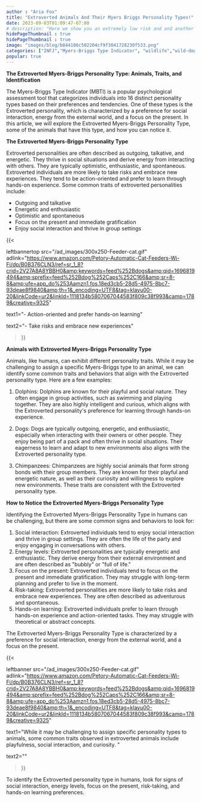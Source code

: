 ```yaml
---
author : "Aria Fox"
title: "Extroverted Animals And Their Myers Briggs Personality Types!"
date: 2023-09-03T01:09:47-07:00
# description: "Here we show you an extremely low risk and and another medium risk approach to earn passive income "
hidePageThumbnail : true
hidePageThumbnail : true 
image: "images/blog/b844186c502204cf9f3041728230f533.png"
categories: ["INFJ","Myers-Briggs Type Indicator", "wildlife","wild-dogs","pets","animal-welfare"]
popular: true
---
```



<!-- This is **bold** text, and this is *emphasized* text.

Visit the [Hugo](https://gohugo.io) website! -->

**The Extroverted Myers-Briggs Personality Type: Animals, Traits, and Identification**

The Myers-Briggs Type Indicator (MBTI) is a popular psychological assessment tool that categorizes individuals into 16 distinct personality types based on their preferences and tendencies. One of these types is the Extroverted personality, which is characterized by a preference for social interaction, energy from the external world, and a focus on the present. In this article, we will explore the Extroverted Myers-Briggs Personality Type, some of the animals that have this type, and how you can notice it.

**The Extroverted Myers-Briggs Personality Type**

Extroverted personalities are often described as outgoing, talkative, and energetic. They thrive in social situations and derive energy from interacting with others. They are typically optimistic, enthusiastic, and spontaneous. Extroverted individuals are more likely to take risks and embrace new experiences. They tend to be action-oriented and prefer to learn through hands-on experience.
Some common traits of extroverted personalities include:

- Outgoing and talkative
- Energetic and enthusiastic
- Optimistic and spontaneous
- Focus on the present and immediate gratification
- Enjoy social interaction and thrive in group settings

{{< 

leftbannertop src="/ad_images/300x250-Feeder-cat.gif" adlink="https://www.amazon.com/Petory-Automatic-Cat-Feeders-Wi-Fi/dp/B0B376CLN3/ref=sr_1_8?crid=2V27A8A8YBBH0&amp;keywords=feed%252Bdogs&amp;qid=1696819494&amp;sprefix=feed%252Bdog%252Caps%252C166&amp;sr=8-8&amp;ufe=app_do%253Aamzn1.fos.18ed3cb5-28d5-4975-8bc7-93deae8f9840&amp;th=1&_encoding=UTF8&tag=klayu00-20&linkCode=ur2&linkId=1118134b5807067044583f809c38f993&camp=1789&creative=9325"  

text1="- Action-oriented and prefer hands-on learning" 

text2="- Take risks and embrace new experiences"

>}}

**Animals with Extroverted Myers-Briggs Personality Type**

Animals, like humans, can exhibit different personality traits. While it may be challenging to assign a specific Myers-Briggs type to an animal, we can identify some common traits and behaviors that align with the Extroverted personality type. Here are a few examples:

1. Dolphins: Dolphins are known for their playful and social nature. They often engage in group activities, such as swimming and playing together. They are also highly intelligent and curious, which aligns with the Extroverted personality's preference for learning through hands-on experience.

2. Dogs: Dogs are typically outgoing, energetic, and enthusiastic, especially when interacting with their owners or other people. They enjoy being part of a pack and often thrive in social situations. Their eagerness to learn and adapt to new environments also aligns with the Extroverted personality type.

3. Chimpanzees: Chimpanzees are highly social animals that form strong bonds with their group members. They are known for their playful and energetic nature, as well as their curiosity and willingness to explore new environments. These traits are consistent with the Extroverted personality type.

**How to Notice the Extroverted Myers-Briggs Personality Type**

Identifying the Extroverted Myers-Briggs Personality Type in humans can be challenging, but there are some common signs and behaviors to look for:

1. Social interaction: Extroverted individuals tend to enjoy social interaction and thrive in group settings. They are often the life of the party and enjoy engaging in conversations with others.
2. Energy levels: Extroverted personalities are typically energetic and enthusiastic. They derive energy from their external environment and are often described as "bubbly" or "full of life."
3. Focus on the present: Extroverted individuals tend to focus on the present and immediate gratification. They may struggle with long-term planning and prefer to live in the moment.
4. Risk-taking: Extroverted personalities are more likely to take risks and embrace new experiences. They are often described as adventurous and spontaneous.
5. Hands-on learning: Extroverted individuals prefer to learn through hands-on experience and action-oriented tasks. They may struggle with theoretical or abstract concepts.

The Extroverted Myers-Briggs Personality Type is characterized by a preference for social interaction, energy from the external world, and a focus on the present. 

{{< 

leftbanner src="/ad_images/300x250-Feeder-cat.gif" adlink="https://www.amazon.com/Petory-Automatic-Cat-Feeders-Wi-Fi/dp/B0B376CLN3/ref=sr_1_8?crid=2V27A8A8YBBH0&amp;keywords=feed%252Bdogs&amp;qid=1696819494&amp;sprefix=feed%252Bdog%252Caps%252C166&amp;sr=8-8&amp;ufe=app_do%253Aamzn1.fos.18ed3cb5-28d5-4975-8bc7-93deae8f9840&amp;th=1&_encoding=UTF8&tag=klayu00-20&linkCode=ur2&linkId=1118134b5807067044583f809c38f993&camp=1789&creative=9325"  

text1="While it may be challenging to assign specific personality types to animals, some common traits observed in extroverted animals include playfulness, social interaction, and curiosity. " 

text2=""

>}}

To identify the Extroverted personality type in humans, look for signs of social interaction, energy levels, focus on the present, risk-taking, and hands-on learning preferences.